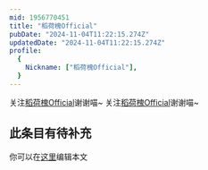 ```yaml
---
mid: 1956770451
title: "稻荷槐Official"
pubDate: "2024-11-04T11:22:15.274Z"
updatedDate: "2024-11-04T11:22:15.274Z"
profile:
  {
    Nickname: ["稻荷槐Official"],
  }
---
```


关注[稻荷槐Official](https://space.bilibili.com/1956770451)谢谢喵~ 关注[稻荷槐Official](https://space.bilibili.com/1956770451)谢谢喵~

## 此条目有待补充
你可以在[这里](https://github.com/Yuhanawa/VTuber.ICU-Content/edit/master/v/稻荷槐Official/index.md)编辑本文
